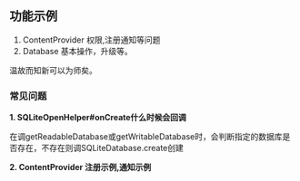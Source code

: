 ## 功能示例
1. ContentProvider 权限,注册通知等问题
2. Database 基本操作，升级等。

温故而知新可以为师矣。

### 常见问题
**1. SQLiteOpenHelper#onCreate什么时候会回调**

在调getReadableDatabase或getWritableDatabase时，会判断指定的数据库是否存在，不存在则调SQLiteDatabase.create创建

**2. ContentProvider 注册示例,通知示例**
